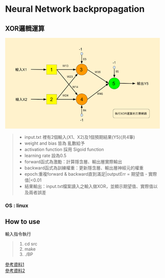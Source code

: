 # Neural Network backpropagation

## XOR邏輯運算 ##
![執行XOR運算的三層網路](XOR運算的三層網路.png)

> - input.txt 裡有2個輸入(X1、X2)及1個預期結果(Y5)(共4筆)
> - weight and bias 皆為 亂數給予
> - activation function 採用  Sigoid function
> - learning rate 設為0.5
> - forward函式為激勵：計算隱含層、輸出層實際輸出
> - backward函式為訓練權重：更新隱含層、輸出層神經元的權重
> - epoch:重複forward & backward直到滿足|outputErr = 期望值 - 實際值|<0.01
> - 結果輸出：input.txt檔案讀入之輸入做XOR，並顯示期望值、實際值以及兩者誤差

### OS : linux
## How to use
輸入指令執行
> 1. cd src
> 2. make
> 3. ./BP

[參考資料1](http://arbu00.blogspot.tw/2016/11/2-pythonbackprogation-artificial.html)<br>
[參考資料2](https://mattmazur.com/2015/03/17/a-step-by-step-backpropagation-example/)<br>
